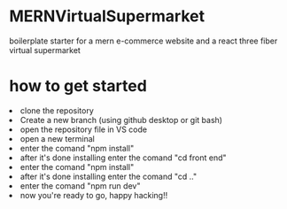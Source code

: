 # MERNVirtualSupermarket
boilerplate starter for a mern e-commerce website and a react three fiber virtual supermarket

<h1> how to get started </h1>
<ol>  </ol>
<li> clone the repository </li>
<li> Create a new branch (using github desktop or git bash)</li>
<li> open the repository file in VS code</li>
<li> open a new terminal</li>
<li> enter the comand "npm install"</li>
<li> after it's done installing enter the comand "cd front end"</li>
<li> enter the comand "npm install"</li>
<li> after it's done installing enter the comand "cd .."</li>
<li> enter the comand "npm run dev" </li>
<li> now you're ready to go, happy hacking!!</li>
